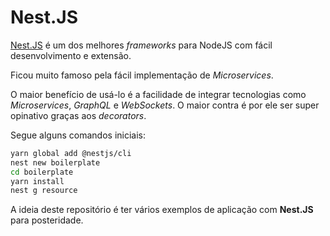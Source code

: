 # Nest.JS

[Nest.JS](https://docs.nestjs.com/) é um dos melhores _frameworks_ para NodeJS com fácil desenvolvimento e extensão.

Ficou muito famoso pela fácil implementação de _Microservices_.

O maior benefício de usá-lo é a facilidade de integrar tecnologias como _Microservices_, _GraphQL_ e _WebSockets_. O maior contra é por ele ser super opinativo graças aos _decorators_.

Segue alguns comandos iniciais:

```sh
yarn global add @nestjs/cli
nest new boilerplate
cd boilerplate
yarn install
nest g resource
```

A ideia deste repositório é ter vários exemplos de aplicação com **Nest.JS** para posteridade.
